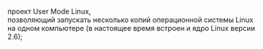 проект User Mode Linux, позволяющий запускать несколько копий операционной системы Linux на одном компьютере (в настоящее время встроен и ядро Linux версии 2.6);